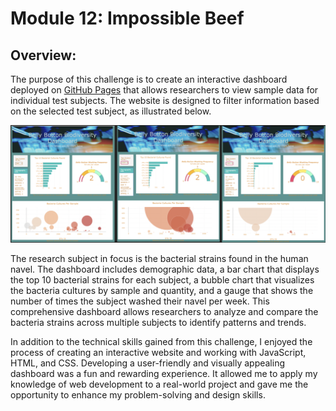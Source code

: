 # Module 12: Impossible Beef

## Overview:

The purpose of this challenge is to create an interactive dashboard deployed on [GitHub Pages](https://laurlen2112.github.io/impossible_beef/index.html) that allows researchers to view sample data for individual test subjects. The website is designed to filter information based on the selected test subject, as illustrated below.

<img src="https://github.com/laurlen2112/impossible_beef/blob/main/README%20Collage.png"/>

The research subject in focus is the bacterial strains found in the human navel. The dashboard includes demographic data, a bar chart that displays the top 10 bacterial strains for each subject, a bubble chart that visualizes the bacteria cultures by sample and quantity, and a gauge that shows the number of times the subject washed their navel per week. This comprehensive dashboard allows researchers to analyze and compare the bacteria strains across multiple subjects to identify patterns and trends.

In addition to the technical skills gained from this challenge, I enjoyed the process of creating an interactive website and working with JavaScript, HTML, and CSS. Developing a user-friendly and visually appealing dashboard was a fun and rewarding experience. It allowed me to apply my knowledge of web development to a real-world project and gave me the opportunity to enhance my problem-solving and design skills.


